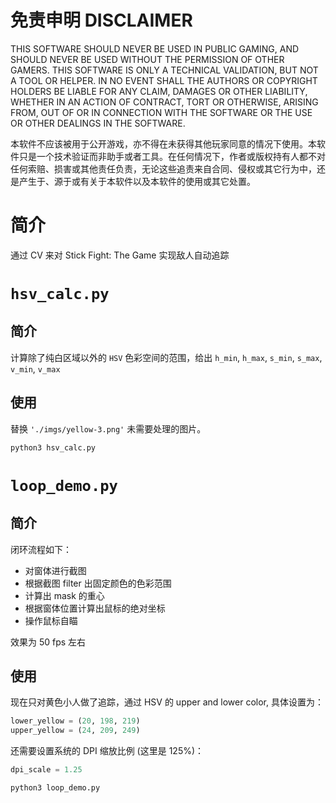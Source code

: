 # 免责申明 DISCLAIMER

THIS SOFTWARE SHOULD NEVER BE USED IN PUBLIC GAMING, AND SHOULD NEVER BE USED WITHOUT THE PERMISSION OF OTHER GAMERS. THIS SOFTWARE IS ONLY A TECHNICAL VALIDATION, BUT NOT A TOOL OR HELPER. IN NO EVENT SHALL THE AUTHORS OR COPYRIGHT HOLDERS BE LIABLE FOR ANY CLAIM, DAMAGES OR OTHER LIABILITY, WHETHER IN AN ACTION OF CONTRACT, TORT OR OTHERWISE, ARISING FROM, OUT OF OR IN CONNECTION WITH THE SOFTWARE OR THE USE OR OTHER DEALINGS IN THE SOFTWARE.

本软件不应该被用于公开游戏，亦不得在未获得其他玩家同意的情况下使用。本软件只是一个技术验证而非助手或者工具。在任何情况下，作者或版权持有人都不对任何索赔、损害或其他责任负责，无论这些追责来自合同、侵权或其它行为中，还是产生于、源于或有关于本软件以及本软件的使用或其它处置。

# 简介

通过 CV 来对 Stick Fight: The Game 实现敌人自动追踪

# `hsv_calc.py`

## 简介

计算除了纯白区域以外的 `HSV` 色彩空间的范围，给出 `h_min`, `h_max`, `s_min`, `s_max`, `v_min`, `v_max`

## 使用

替换 `'./imgs/yellow-3.png'` 未需要处理的图片。

```bash
python3 hsv_calc.py
```

# `loop_demo.py`

## 简介

闭环流程如下：

* 对窗体进行截图
* 根据截图 filter 出固定颜色的色彩范围
* 计算出 mask 的重心
* 根据窗体位置计算出鼠标的绝对坐标
* 操作鼠标自瞄

效果为 50 fps 左右

## 使用

现在只对黄色小人做了追踪，通过 HSV 的 upper and lower color, 具体设置为：

```python
lower_yellow = (20, 198, 219)
upper_yellow = (24, 209, 249)
```

还需要设置系统的 DPI 缩放比例 (这里是 125%)：

```python
dpi_scale = 1.25
```

```
python3 loop_demo.py
```
